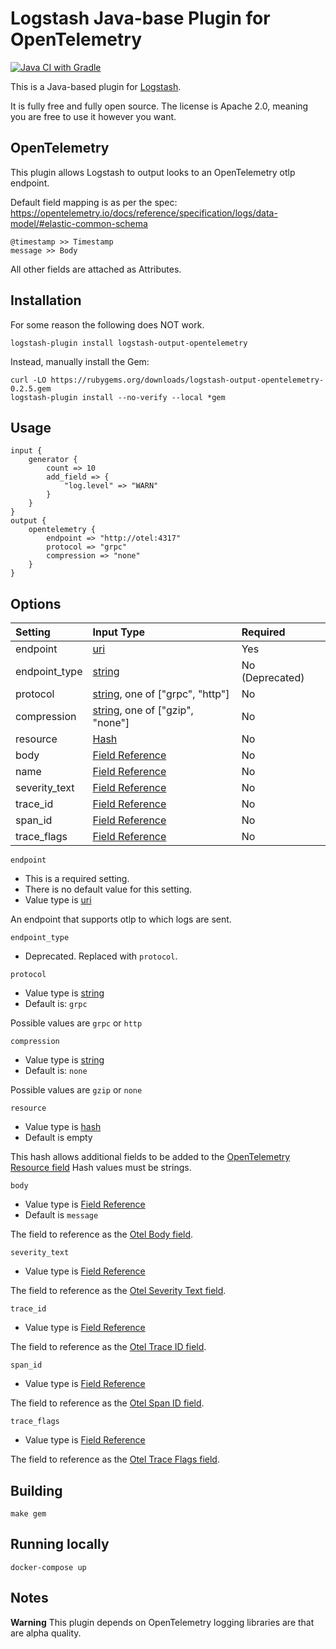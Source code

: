 # Logstash Java-base Plugin for OpenTelemetry

[![Java CI with Gradle](https://github.com/paulgrav/logstash-output-opentelemetry/actions/workflows/gradle.yml/badge.svg)](https://github.com/paulgrav/logstash-output-opentelemetry/actions/workflows/gradle.yml)

This is a Java-based plugin for [Logstash](https://github.com/elastic/logstash).

It is fully free and fully open source. The license is Apache 2.0, meaning you are free to use it however you want.

## OpenTelemetry

This plugin allows Logstash to output looks to an OpenTelemetry otlp endpoint.

Default field mapping is as per the spec: https://opentelemetry.io/docs/reference/specification/logs/data-model/#elastic-common-schema

```
@timestamp >> Timestamp
message >> Body
```

All other fields are attached as Attributes.

## Installation

For some reason the following does NOT work.

`logstash-plugin install logstash-output-opentelemetry`

Instead, manually install the Gem:

```
curl -LO https://rubygems.org/downloads/logstash-output-opentelemetry-0.2.5.gem
logstash-plugin install --no-verify --local *gem
```

## Usage

```
input {
    generator {
        count => 10
        add_field => {
            "log.level" => "WARN"
        }
    }
}
output {
    opentelemetry {
        endpoint => "http://otel:4317"
        protocol => "grpc"
        compression => "none"
    }
}
```

## Options

| Setting | Input Type | Required |
|:--|:--|:--|
| endpoint | [uri](https://www.elastic.co/guide/en/logstash/current/configuration-file-structure.html#uri) | Yes |
| endpoint_type | [string](https://www.elastic.co/guide/en/logstash/7.16/configuration-file-structure.html#string) | No (Deprecated) |
| protocol | [string](https://www.elastic.co/guide/en/logstash/7.16/configuration-file-structure.html#string), one of ["grpc", "http"] | No |
| compression | [string](https://www.elastic.co/guide/en/logstash/7.16/configuration-file-structure.html#string), one of ["gzip", "none"] | No |
| resource | [Hash](https://www.elastic.co/guide/en/logstash/latest/configuration-file-structure.html#hash) | No |
| body | [Field Reference](https://www.elastic.co/guide/en/logstash/7.16/configuration-file-structure.html#field-reference) | No |
| name | [Field Reference](https://www.elastic.co/guide/en/logstash/7.16/configuration-file-structure.html#field-reference) | No |
| severity_text | [Field Reference](https://www.elastic.co/guide/en/logstash/7.16/configuration-file-structure.html#field-reference) | No |
| trace_id | [Field Reference](https://www.elastic.co/guide/en/logstash/7.16/configuration-file-structure.html#field-reference) | No |
| span_id | [Field Reference](https://www.elastic.co/guide/en/logstash/7.16/configuration-file-structure.html#field-reference) | No |
| trace_flags | [Field Reference](https://www.elastic.co/guide/en/logstash/7.16/configuration-file-structure.html#field-reference) | No |

`endpoint`

- This is a required setting.
- There is no default value for this setting.
- Value type is [uri](https://www.elastic.co/guide/en/logstash/current/configuration-file-structure.html#uri)

An endpoint that supports otlp to which logs are sent.

`endpoint_type`

- Deprecated. Replaced with `protocol`.

`protocol`

- Value type is [string](https://www.elastic.co/guide/en/logstash/7.16/configuration-file-structure.html#string)
- Default is: `grpc`

Possible values are `grpc` or `http`

`compression`

- Value type is [string](https://www.elastic.co/guide/en/logstash/7.16/configuration-file-structure.html#string)
- Default is: `none`

Possible values are `gzip` or `none`

`resource`

- Value type is [hash](https://www.elastic.co/guide/en/logstash/latest/configuration-file-structure.html#hash)
- Default is empty

This hash allows additional fields to be added to the [OpenTelemetry Resource field](https://opentelemetry.io/docs/reference/specification/logs/data-model/#field-resource)
Hash values must be strings.

`body`

- Value type is [Field Reference](https://www.elastic.co/guide/en/logstash/7.16/configuration-file-structure.html#field-reference)
- Default is `message`

The field to reference as the [Otel Body field](https://opentelemetry.io/docs/reference/specification/logs/data-model/#field-body).

`severity_text`

- Value type is [Field Reference](https://www.elastic.co/guide/en/logstash/7.16/configuration-file-structure.html#field-reference)

The field to reference as the [Otel Severity Text field](https://opentelemetry.io/docs/reference/specification/logs/data-model/#field-severitytext).

`trace_id`

- Value type is [Field Reference](https://www.elastic.co/guide/en/logstash/7.16/configuration-file-structure.html#field-reference)

The field to reference as the [Otel Trace ID field](https://opentelemetry.io/docs/reference/specification/logs/data-model/#field-traceid).

`span_id`

- Value type is [Field Reference](https://www.elastic.co/guide/en/logstash/7.16/configuration-file-structure.html#field-reference)

The field to reference as the [Otel Span ID field](https://opentelemetry.io/docs/reference/specification/logs/data-model/#field-spanid).

`trace_flags`

- Value type is [Field Reference](https://www.elastic.co/guide/en/logstash/7.16/configuration-file-structure.html#field-reference)

The field to reference as the [Otel Trace Flags field](https://opentelemetry.io/docs/reference/specification/logs/data-model/#field-traceflags).

## Building

`make gem`

## Running locally

`docker-compose up`

## Notes

**Warning** This plugin depends on OpenTelemetry logging libraries are that are alpha quality.
